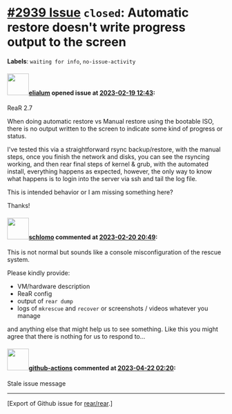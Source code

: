 [\#2939 Issue](https://github.com/rear/rear/issues/2939) `closed`: Automatic restore doesn't write progress output to the screen
================================================================================================================================

**Labels**: `waiting for info`, `no-issue-activity`

#### <img src="https://avatars.githubusercontent.com/u/8086822?v=4" width="50">[elialum](https://github.com/elialum) opened issue at [2023-02-19 12:43](https://github.com/rear/rear/issues/2939):

ReaR 2.7

When doing automatic restore vs Manual restore using the bootable ISO,
there is no output written to the screen to indicate some kind of
progress or status.

I've tested this via a straightforward rsync backup/restore, with the
manual steps, once you finish the network and disks, you can see the
rsyncing working, and then rear final steps of kernel & grub, with the
automated install, everything happens as expected, however, the only way
to know what happens is to login into the server via ssh and tail the
log file.

This is intended behavior or I am missing something here?

Thanks!

#### <img src="https://avatars.githubusercontent.com/u/101384?v=4" width="50">[schlomo](https://github.com/schlomo) commented at [2023-02-20 20:49](https://github.com/rear/rear/issues/2939#issuecomment-1437530391):

This is not normal but sounds like a console misconfiguration of the
rescue system.

Please kindly provide:

-   VM/hardware description
-   ReaR config
-   output of `rear dump`
-   logs of `mkrescue` and `recover` or screenshots / videos whatever
    you manage

and anything else that might help us to see something. Like this you
might agree that there is nothing for us to respond to...

#### <img src="https://avatars.githubusercontent.com/in/15368?v=4" width="50">[github-actions](https://github.com/apps/github-actions) commented at [2023-04-22 02:20](https://github.com/rear/rear/issues/2939#issuecomment-1518474391):

Stale issue message

------------------------------------------------------------------------

\[Export of Github issue for
[rear/rear](https://github.com/rear/rear).\]
